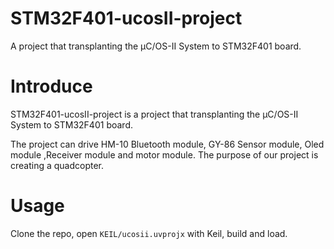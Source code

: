 # STM32F401-ucosII-project

A project that transplanting the μC/OS-II System to STM32F401 board. 

# Introduce

STM32F401-ucosII-project is a project that transplanting the μC/OS-II System to STM32F401 board. 

The project can drive HM-10 Bluetooth module, GY-86 Sensor module, Oled module ,Receiver module and motor module. The purpose of our project is creating a quadcopter.

# Usage

Clone the repo, open `KEIL/ucosii.uvprojx` with Keil, build and load.

